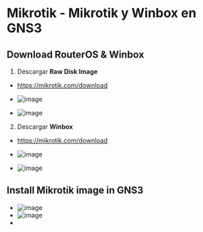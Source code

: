 # Mikrotik - Mikrotik y Winbox en GNS3

## Download RouterOS & Winbox

1. Descargar **Raw Disk Image**

- https://mikrotik.com/download

- ![image](https://user-images.githubusercontent.com/94720207/177075613-69dfcf6f-7e42-494a-9975-30daa39b5012.png)

- ![image](https://user-images.githubusercontent.com/94720207/177075639-57c3d62f-0469-4844-8f45-2d8c914d36d2.png)

2. Descargar **Winbox**

- https://mikrotik.com/download

- ![image](https://user-images.githubusercontent.com/94720207/177075768-efd4212b-cdfd-4e3b-b2aa-9900ba61ec08.png)

- ![image](https://user-images.githubusercontent.com/94720207/177075801-6150f826-acff-4585-bb63-9da91e00b1d2.png)

## Install Mikrotik image in GNS3

- ![image](https://user-images.githubusercontent.com/94720207/177076221-cb254dab-183f-415b-91ca-42c6f6bd5b9c.png)
- ![image](https://user-images.githubusercontent.com/94720207/177076313-9bb677f6-af3e-456b-8772-37d008ebe8a9.png)
- 

